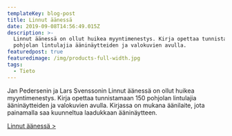 ```yaml
---
templateKey: blog-post
title: Linnut äänessä
date: 2019-09-08T14:56:49.015Z
description: >-
  Linnut äänessä on ollut huikea myyntimenestys. Kirja opettaa tunnistamaan 150
  pohjolan lintulajia ääninäytteiden ja valokuvien avulla. 
featuredpost: true
featuredimage: /img/products-full-width.jpg
tags:
  - Tieto
---
```

Jan Pedersenin ja Lars Svenssonin Linnut äänessä on ollut huikea myyntimenestys. Kirja opettaa tunnistamaan 150 pohjolan lintulajia ääninäytteiden ja valokuvien avulla. Kirjassa on mukana äänilaite, jota painamalla saa kuunneltua laadukkaan ääninäytteen.

[Linnut äänessä >](http://clk.tradedoubler.com/click?p(345)a(1824918)g(16952822)url(http://cdon.fi/kirjat/pedersen%2c_jan/linnut_%C3%A4%C3%A4ness%C3%A4-8299780))
